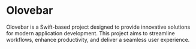 # Olovebar

Olovebar is a Swift-based project designed to provide innovative solutions for modern application development. This project aims to streamline workflows, enhance productivity, and deliver a seamless user experience.

